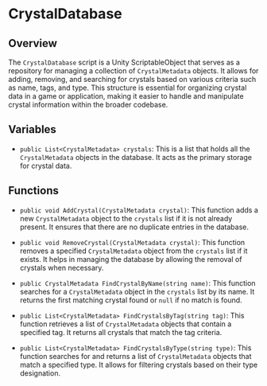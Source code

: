 # CrystalDatabase

## Overview
The `CrystalDatabase` script is a Unity ScriptableObject that serves as a repository for managing a collection of `CrystalMetadata` objects. It allows for adding, removing, and searching for crystals based on various criteria such as name, tags, and type. This structure is essential for organizing crystal data in a game or application, making it easier to handle and manipulate crystal information within the broader codebase.

## Variables
- `public List<CrystalMetadata> crystals`: This is a list that holds all the `CrystalMetadata` objects in the database. It acts as the primary storage for crystal data.

## Functions
- `public void AddCrystal(CrystalMetadata crystal)`: This function adds a new `CrystalMetadata` object to the `crystals` list if it is not already present. It ensures that there are no duplicate entries in the database.

- `public void RemoveCrystal(CrystalMetadata crystal)`: This function removes a specified `CrystalMetadata` object from the `crystals` list if it exists. It helps in managing the database by allowing the removal of crystals when necessary.

- `public CrystalMetadata FindCrystalByName(string name)`: This function searches for a `CrystalMetadata` object in the `crystals` list by its name. It returns the first matching crystal found or `null` if no match is found.

- `public List<CrystalMetadata> FindCrystalsByTag(string tag)`: This function retrieves a list of `CrystalMetadata` objects that contain a specified tag. It returns all crystals that match the tag criteria.

- `public List<CrystalMetadata> FindCrystalsByType(string type)`: This function searches for and returns a list of `CrystalMetadata` objects that match a specified type. It allows for filtering crystals based on their type designation.
